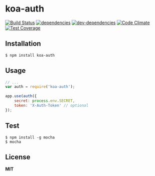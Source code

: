 # koa-auth
[![Build Status](https://travis-ci.org/marc1404/koa-auth.svg)](https://travis-ci.org/marc1404/koa-auth)
[![dependencies](https://david-dm.org/marc1404/koa-auth.svg)](https://david-dm.org/marc1404/koa-auth)
[![dev-dependencies](https://david-dm.org/marc1404/koa-auth/dev-status.svg)](https://david-dm.org/marc1404/koa-auth#info=devDependencies)
[![Code Climate](https://codeclimate.com/github/marc1404/koa-auth/badges/gpa.svg)](https://codeclimate.com/github/marc1404/koa-auth)
[![Test Coverage](https://codeclimate.com/github/marc1404/koa-auth/badges/coverage.svg)](https://codeclimate.com/github/marc1404/koa-auth/coverage)
  
## Installation
```
$ npm install koa-auth
```
  
## Usage
```javascript
// ...  
var auth = require('koa-auth');  
  
app.use(auth({
	secret: process.env.SECRET,
	token: 'X-Auth-Token' // optional
});
```
  
## Test
```
$ npm install -g mocha  
$ mocha
```
  
## License
**MIT**